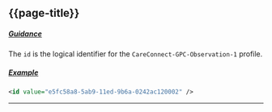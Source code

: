 ## {{page-title}}

<h5><ins>Guidance</ins></h5>

The `id` is the logical identifier for the `CareConnect-GPC-Observation-1` profile.

<h5><ins>Example</ins></h5>

```xml
<id value="e5fc58a8-5ab9-11ed-9b6a-0242ac120002" />
```

---